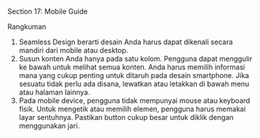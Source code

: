 Section 17: Mobile Guide

Rangkuman
1. Seamless Design berarti desain Anda harus dapat dikenali secara mandiri dari mobile atau desktop.
2. Susun konten Anda hanya pada satu kolom. Pengguna dapat menggulir ke bawah untuk melihat semua konten. Anda harus memilih informasi mana yang cukup penting untuk ditaruh pada desain smartphone. Jika sesuatu tidak perlu ada disana, lewatkan atau letakkan di bawah menu atau halaman lainnya.
3. Pada mobile device, pengguna tidak mempunyai mouse atau keyboard fisik. Untuk mengetik atau memilih elemen, pengguna harus memakai layar sentuhnya. Pastikan button cukup besar untuk diklik dengan menggunakan jari.
